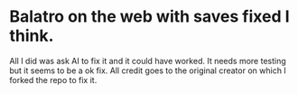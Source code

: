 # Balatro on the web with saves fixed I think.

All I did was ask AI to fix it and it could have worked. It needs more testing but it seems to be a ok fix. All credit goes to the original creator on which I forked the repo to fix it.
